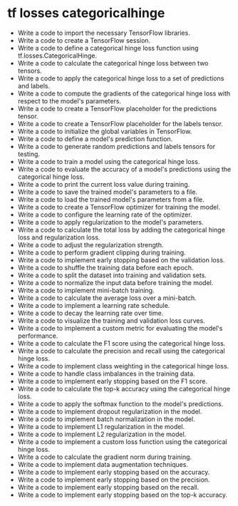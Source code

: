 # tf losses categoricalhinge

- Write a code to import the necessary TensorFlow libraries.
- Write a code to create a TensorFlow session.
- Write a code to define a categorical hinge loss function using tf.losses.CategoricalHinge.
- Write a code to calculate the categorical hinge loss between two tensors.
- Write a code to apply the categorical hinge loss to a set of predictions and labels.
- Write a code to compute the gradients of the categorical hinge loss with respect to the model's parameters.
- Write a code to create a TensorFlow placeholder for the predictions tensor.
- Write a code to create a TensorFlow placeholder for the labels tensor.
- Write a code to initialize the global variables in TensorFlow.
- Write a code to define a model's prediction function.
- Write a code to generate random predictions and labels tensors for testing.
- Write a code to train a model using the categorical hinge loss.
- Write a code to evaluate the accuracy of a model's predictions using the categorical hinge loss.
- Write a code to print the current loss value during training.
- Write a code to save the trained model's parameters to a file.
- Write a code to load the trained model's parameters from a file.
- Write a code to create a TensorFlow optimizer for training the model.
- Write a code to configure the learning rate of the optimizer.
- Write a code to apply regularization to the model's parameters.
- Write a code to calculate the total loss by adding the categorical hinge loss and regularization loss.
- Write a code to adjust the regularization strength.
- Write a code to perform gradient clipping during training.
- Write a code to implement early stopping based on the validation loss.
- Write a code to shuffle the training data before each epoch.
- Write a code to split the dataset into training and validation sets.
- Write a code to normalize the input data before training the model.
- Write a code to implement mini-batch training.
- Write a code to calculate the average loss over a mini-batch.
- Write a code to implement a learning rate schedule.
- Write a code to decay the learning rate over time.
- Write a code to visualize the training and validation loss curves.
- Write a code to implement a custom metric for evaluating the model's performance.
- Write a code to calculate the F1 score using the categorical hinge loss.
- Write a code to calculate the precision and recall using the categorical hinge loss.
- Write a code to implement class weighting in the categorical hinge loss.
- Write a code to handle class imbalances in the training data.
- Write a code to implement early stopping based on the F1 score.
- Write a code to calculate the top-k accuracy using the categorical hinge loss.
- Write a code to apply the softmax function to the model's predictions.
- Write a code to implement dropout regularization in the model.
- Write a code to implement batch normalization in the model.
- Write a code to implement L1 regularization in the model.
- Write a code to implement L2 regularization in the model.
- Write a code to implement a custom loss function using the categorical hinge loss.
- Write a code to calculate the gradient norm during training.
- Write a code to implement data augmentation techniques.
- Write a code to implement early stopping based on the accuracy.
- Write a code to implement early stopping based on the precision.
- Write a code to implement early stopping based on the recall.
- Write a code to implement early stopping based on the top-k accuracy.